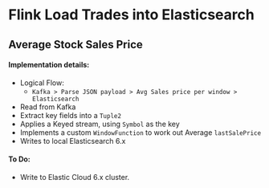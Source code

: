 # Flink Load Trades into Elasticsearch

## Average Stock Sales Price

#### Implementation details:

- Logical Flow:
    - `Kafka > Parse JSON payload > Avg Sales price per window > Elasticsearch`
- Read from Kafka
- Extract key fields into a `Tuple2`
- Applies a Keyed stream, using `Symbol` as the key
- Implements a custom `WindowFunction` to work out Average `lastSalePrice`
- Writes to local Elasticsearch 6.x

#### To Do:

- Write to Elastic Cloud 6.x cluster.
